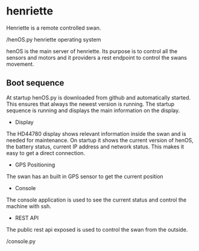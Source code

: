 # henriette

Henriette is a remote controlled swan.

/henOS.py henriette operating system

henOS is the main server of henriette. Its purpose is to control all the sensors and motors and it providers a rest endpoint to control the swans movement.

## Boot sequence

At startup henOS.py is downloaded from github and automatically started. This ensures that always the newest version is running. The startup sequence is running and displays the main information on the display.

* Display

The HD44780 display shows relevant information inside the swan and is needed for maintenance. On startup it shows the current version of henOS, the battery status, current IP address and network status. This makes it easy to get a direct connection.

* GPS Positioning

The swan has an built in GPS sensor to get the current position

* Console

The console application is used to see the current status and control the machine with ssh.

* REST API

The public rest api exposed is used to control the swan from the outside. 

/console.py



